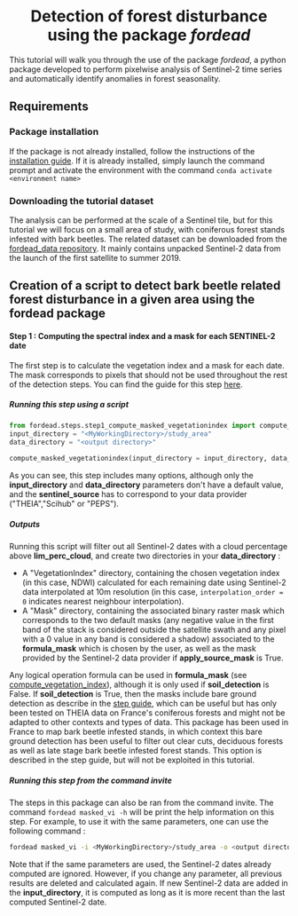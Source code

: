 # <div align="center"> Detection of forest disturbance using the package _fordead_ </div>

This tutorial will walk you through the use of the package _fordead_, a python package developed to perform pixelwise analysis of Sentinel-2 time series and automatically identify anomalies in forest seasonality. 

## Requirements
### Package installation 
If the package is not already installed, follow the instructions of the [installation guide](https://fordead.gitlab.io/fordead_package/). 
If it is already installed, simply launch the command prompt and activate the environment with the command `conda activate <environment name>`

### Downloading the tutorial dataset

The analysis can be performed at the scale of a Sentinel tile, but for this tutorial we will focus on a small area of study, with coniferous forest stands infested with bark beetles. The related dataset can be downloaded from the [fordead_data repository](https://gitlab.com/fordead/fordead_data). It mainly contains unpacked Sentinel-2 data from the launch of the first satellite to summer 2019. 

## Creation of a script to detect bark beetle related forest disturbance in a given area using the fordead package

#### Step 1 : Computing the spectral index and a mask for each SENTINEL-2 date

The first step is to calculate the vegetation index and a mask for each date. The mask corresponds to pixels that should not be used throughout the rest of the detection steps.
You can find the guide for this step [here](https://fordead.gitlab.io/fordead_package/docs/user_guides/english/01_compute_masked_vegetationindex/).

##### Running this step using a script

```python
from fordead.steps.step1_compute_masked_vegetationindex import compute_masked_vegetationindex
input_directory = "<MyWorkingDirectory>/study_area"
data_directory = "<output directory>"

compute_masked_vegetationindex(input_directory = input_directory, data_directory = data_directory, lim_perc_cloud = 0.4, interpolation_order = 0, sentinel_source  = "THEIA", soil_detection = False, formula_mask = "B2 > 600", vi = "NDWI", apply_source_mask = True)
```

As you can see, this step includes many options, although only the **input_directory** and **data_directory** parameters don't have a default value, and the **sentinel_source** has to correspond to your data provider ("THEIA","Scihub" or "PEPS").

##### Outputs

Running this script will filter out all Sentinel-2 dates with a cloud percentage above **lim_perc_cloud**, and create two directories in your **data_directory** :
- A "VegetationIndex" directory, containing the chosen vegetation index (in this case, NDWI) calculated for each remaining date using Sentinel-2 data interpolated at 10m resolution (in this case, `interpolation_order = 0` indicates nearest neighbour interpolation).
- A "Mask" directory, containing the associated binary raster mask which corresponds to the two default masks (any negative value in the first band of the stack is considered outside the satellite swath and any pixel with a 0 value in any band is considered a shadow) associated to the **formula_mask** which is chosen by the user, as well as the mask provided by the Sentinel-2 data provider if **apply_source_mask** is True.

Any logical operation formula can be used in **formula_mask** (see [compute_vegetation_index](https://fordead.gitlab.io/fordead_package/reference/fordead/masking_vi/#compute_vegetation_index)), although it is only used if **soil_detection** is False. If **soil_detection** is True, then the masks include bare ground detection as describe in the [step guide](https://fordead.gitlab.io/fordead_package/docs/user_guides/english/01_compute_masked_vegetationindex/), which can be useful but has only been tested on THEIA data on France's coniferous forests and might not be adapted to other contexts and types of data. This package has been used in France to map bark beetle infested stands, in which context this bare ground detection has been useful to filter out clear cuts, deciduous forests as well as late stage bark beetle infested forest stands. This option is described in the step guide, but will not be exploited in this tutorial.

##### Running this step from the command invite

The steps in this package can also be ran from the command invite. The command `fordead masked_vi -h` will be print the help information on this step. For example, to use it with the same parameters, one can use the following command :
```bash
fordead masked_vi -i <MyWorkingDirectory>/study_area -o <output directory> -n 0.4 --interpolation_order 0 --sentinel_source THEIA --formula_mask "(B2 > 600)" --vi NDWI --apply_source_mask
```
Note that if the same parameters are used, the Sentinel-2 dates already computed are ignored. However, if you change any parameter, all previous results are deleted and calculated again. If new Sentinel-2 data are added in the **input_directory**, it is computed as long as it is more recent than the last computed Sentinel-2 date.








